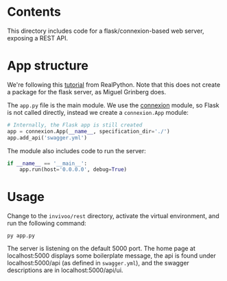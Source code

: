 # Contents

This directory includes code for a flask/connexion-based web server, exposing a
REST API.

# App structure

We're following this [tutorial](https://realpython.com/flask-connexion-rest-api/)
from RealPython. Note that this does not create a package for the flask server,
as Miguel Grinberg does.

The `app.py` file is the main module. We use
the [connexion](https://github.com/spec-first/connexion) module, so Flask is
not called directly, instead we create a `connexion.App` module:

``` python
# Internally, the Flask app is still created
app = connexion.App(__name__, specification_dir='./')
app.add_api('swagger.yml')
```

The module also includes code to run the server:

``` python
if __name__ == '__main__':
    app.run(host='0.0.0.0', debug=True)
```

# Usage

Change to the `invivoo/rest` directory, activate the virtual environment, and
run the following command:

```
py app.py
```

The server is listening on the default 5000 port. The home page at
localhost:5000 displays some boilerplate message, the api is found under
localhost:5000/api (as defined in `swagger.yml`), and the swagger descriptions
are in localhost:5000/api/ui.


